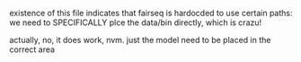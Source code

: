 existence of this file indicates that fairseq is hardocded to use certain paths: we need to SPECIFICALLY plce the data/bin directly, which is crazu!

actually, no, it does work, nvm. just the model need to be placed in the correct area